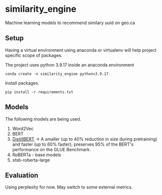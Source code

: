 # similarity_engine
 Machine learning models to recommend similary uuid on geo.ca


## Setup 
Having a virtual environment using anaconda or virtualenv will help project specific scope of packages.

The project uses python 3.9.17 inside an anaconda environment


```
conda create -n similarity_engine python=3.9.17
```

Install packages.
```
pip install -r requirements.txt
```

## Models

The following models are being used.

1. Word2Vec
2. BERT
3. [DistillBERT](https://huggingface.co/docs/transformers/model_doc/distilbert) -> A smaller (up to 40% reduction in size during pretraining) and faster (up to 60% faster); preserves 95% of the BERT's performance on the GLUE Benchmark.
4. RoBERTa - base models
5. stsb-roberta-large


## Evaluation
Using perplexity for now. May switch to some external metrics.
